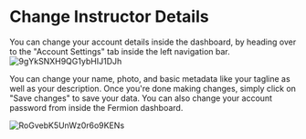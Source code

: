# Change Instructor Details

You can change your account details inside the dashboard, by heading over to the "Account Settings" tab inside the left navigation bar. 
![9gYkSNXH9QG1ybHIJ1DJh](https://creator-assets.codedamn.com/fermion-instructor/09-08-2024/instructor_66467ae8ada1f52e23942268/9gYkSNXH9QG1ybHIJ1DJh)

You can change your name, photo, and basic metadata like your tagline as well as your description. Once you're done making changes, simply click on "Save changes" to save your data. You can also change your account password from inside the Fermion dashboard. 

![RoGvebK5UnWz0r6o9KENs](https://creator-assets.codedamn.com/fermion-instructor/09-08-2024/instructor_66467ae8ada1f52e23942268/RoGvebK5UnWz0r6o9KENs)